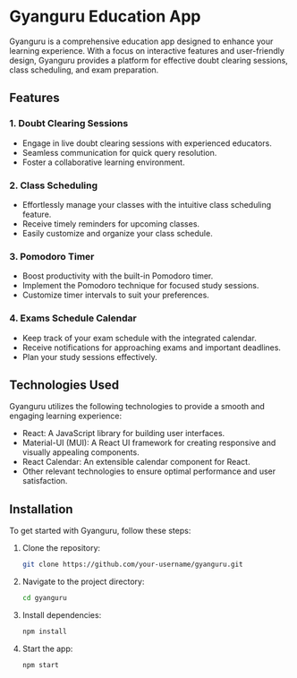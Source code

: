 # Gyanguru Education App

Gyanguru is a comprehensive education app designed to enhance your learning experience. With a focus on interactive features and user-friendly design, Gyanguru provides a platform for effective doubt clearing sessions, class scheduling, and exam preparation.

## Features

### 1. Doubt Clearing Sessions
- Engage in live doubt clearing sessions with experienced educators.
- Seamless communication for quick query resolution.
- Foster a collaborative learning environment.

### 2. Class Scheduling
- Effortlessly manage your classes with the intuitive class scheduling feature.
- Receive timely reminders for upcoming classes.
- Easily customize and organize your class schedule.

### 3. Pomodoro Timer
- Boost productivity with the built-in Pomodoro timer.
- Implement the Pomodoro technique for focused study sessions.
- Customize timer intervals to suit your preferences.

### 4. Exams Schedule Calendar
- Keep track of your exam schedule with the integrated calendar.
- Receive notifications for approaching exams and important deadlines.
- Plan your study sessions effectively.

## Technologies Used

Gyanguru utilizes the following technologies to provide a smooth and engaging learning experience:

- React: A JavaScript library for building user interfaces.
- Material-UI (MUI): A React UI framework for creating responsive and visually appealing components.
- React Calendar: An extensible calendar component for React.
- Other relevant technologies to ensure optimal performance and user satisfaction.

## Installation

To get started with Gyanguru, follow these steps:

1. Clone the repository:

   ```bash
   git clone https://github.com/your-username/gyanguru.git

2. Navigate to the project directory:

    ```bash
    cd gyanguru

3. Install dependencies:

    ```bash
    npm install

4. Start the app:

    ```bash
    npm start
